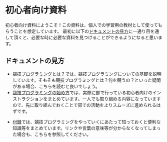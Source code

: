 # 初心者向け資料

初心者向け資料にようこそ！この資料は、個人での学習用の教材として使ってもらうことを想定しています。
最初に以下の[ドキュメントの見方](/beginner/?id=ドキュメントの見方)に一通り目を通して頂くと、必要な時に必要な資料を見つけることができるようになると思います。

## ドキュメントの見方

* [競技プログラミングとは？](/beginner/about-compro)では、競技プログラミングについての基礎を説明しています。そもそも競技プログラミングとは？何を競うの？といった疑問がある場合、こちらを読むと良いでしょう。
* [競技プログラミングの始め方](/beginner/getting-started)では、実際に部で行っている初心者向けのインストラクションをまとめています。一人でも取り組める内容になっていますので、先に取り組んでおくことで部での活動をよりスムーズに進められるはずです。
<!--* [環境構築について](/beginner/create-env)では、自分のパソコンに競技プログラミング用の環境を整える方法を紹介しています。競技プログラミングに慣れてきて、自分のパソコンに自分好みの環境を作成したくなった際の助けになるでしょう。-->

* [付録](/beginner/appendix)では、競技プログラミングをやっていくにあたって知っておくと便利な知識等をまとめています。リンクや言葉の意味等が分からなくなってしまった場合も、こちらを参照してください。
